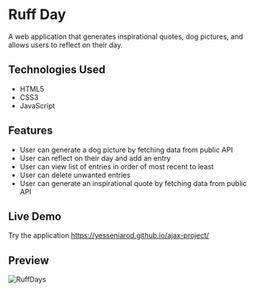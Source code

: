 # Ruff Day

A web application that generates inspirational quotes, dog pictures, and allows users to reflect on their day. 


## Technologies Used 
* HTML5
* CSS3
* JavaScript


## Features 
* User can generate a dog picture by fetching data from public API
* User can reflect on their day and add an entry
* User can view list of entries in order of most recent to least
* User can delete unwanted entries
* User can generate an inspirational quote by fetching data from public API


## Live Demo 
Try the application https://yesseniarod.github.io/ajax-project/

## Preview 
![RuffDays](https://user-images.githubusercontent.com/74885918/110041951-cfcdbd00-7cf9-11eb-8ddc-f4a497488123.gif)
